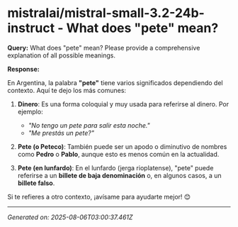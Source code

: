 # mistralai/mistral-small-3.2-24b-instruct - What does "pete" mean?

**Query:** What does "pete" mean? Please provide a comprehensive explanation of all possible meanings.



**Response:**

En Argentina, la palabra **"pete"** tiene varios significados dependiendo del contexto. Aquí te dejo los más comunes:

1. **Dinero**: Es una forma coloquial y muy usada para referirse al dinero. Por ejemplo:
   - *"No tengo un pete para salir esta noche."*
   - *"Me prestás un pete?"*

2. **Pete (o Peteco)**: También puede ser un apodo o diminutivo de nombres como **Pedro** o **Pablo**, aunque esto es menos común en la actualidad.

3. **Pete (en lunfardo)**: En el lunfardo (jerga rioplatense), "pete" puede referirse a un **billete de baja denominación** o, en algunos casos, a un **billete falso**.

Si te refieres a otro contexto, ¡avísame para ayudarte mejor! 😊

---
*Generated on: 2025-08-06T03:00:37.461Z*
